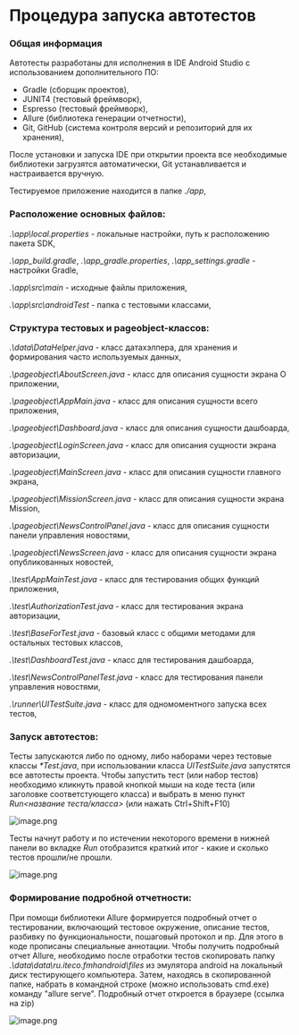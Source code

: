 # Процедура запуска автотестов

### Общая информация

Автотесты разработаны для исполнения в IDE Android Studio с использованием дополнительного ПО:
- Gradle (сборщик проектов),
- JUNIT4 (тестовый фреймворк),
- Espresso (тестовый фреймворк),
- Allure (библиотека генерации отчетности), 
- Git, GitHub (система контроля версий и репозиторий для их хранения),

После установки и запуска IDE при открытии проекта все необходимые библиотеки загрузятся автоматически, Git устанавливается и настраивается вручную.

Тестируемое приложение находится в папке _./app_,

### Расположение основных файлов:

_.\app\local.properties_ - локальные настройки, путь к расположению пакета SDK,

_.\app\_build.gradle_, _.\app\_gradle.properties_, _.\app\_settings.gradle_ - настройки Gradle,

_.\app\src\main_ - исходные файлы приложения,

_.\app\src\androidTest_ - папка с тестовыми классами,

### Структура тестовых и pageobject-классов:

_.\data\DataHelper.java_ - класс датахэлпера, для хранения и формирования часто используемых данных,

_.\pageobject\AboutScreen.java_ - класс для описания сущности экрана О приложении,

_.\pageobject\AppMain.java_ - класс для описания сущности всего приложения,

_.\pageobject\Dashboard.java_ - класс для описания сущности дашбоарда,

_.\pageobject\LoginScreen.java_ - класс для описания сущности экрана авторизации,

_.\pageobject\MainScreen.java_ - класс для описания сущности главного экрана,

_.\pageobject\MissionScreen.java_ - класс для описания сущности экрана Mission,

_.\pageobject\NewsControlPanel.java_ - класс для описания сущности панели управления новостями,

_.\pageobject\NewsScreen.java_ - класс для описания сущности экрана опубликованных новостей,

_.\test\AppMainTest.java_ - класс для тестирования общих функций приложения,

_.\test\AuthorizationTest.java_ - класс для тестирования экрана авторизации,

_.\test\BaseForTest.java_ - базовый класс с общими методами для остальных тестовых классов,

_.\test\DashboardTest.java_ - класс для тестирования дашбоарда,

_.\test\NewsControlPanelTest.java_ - класс для тестирования панели управления новостями,

_.\runner\UITestSuite.java_ - класс для одномоментного запуска всех тестов,
 
### Запуск автотестов:

Тесты запускаются либо по одному, либо наборами через тестовые классы _*Test.java_, при использовании класса _UITestSuite.java_ запустятся все автотесты проекта.
Чтобы запустить тест (или набор тестов) необходимо кликнуть правой кнопкой мыши на коде теста (или заголовке соответстующего класса) и выбрать в меню пункт _Run<название теста/класса>_ (или нажать Ctrl+Shift+F10)

![image.png](https://i.imgur.com/EDa6ZVY.png)


Тесты начнут работу и по истечении некоторого времени в нижней панели во вкладке _Run_ отобразится краткий итог - какие и сколько тестов прошли/не прошли.

![image.png](https://i.imgur.com/oFf2rr1.png)


### Формирование подробной отчетности:

При помощи библиотеки Allure формируется подробный отчет о тестировании, включающий тестовое окружение, описание тестов, разбивку по функциональности, пошаговый протокол и пр. Для этого в коде прописаны специальные аннотации. Чтобы получить подробный отчет Allure, необходимо после отработки тестов скопировать папку _.\data\data\ru.iteco.fmhandroid\files_ из эмулятора android на локальный диск тестирующего компьютера. Затем, находясь в скопированной папке, набрать в командной строке (можно использовать cmd.exe) команду "allure serve". Подробный отчет откроется в браузере (ссылка на zip)

![image.png](https://i.imgur.com/TWVJYTy.png)